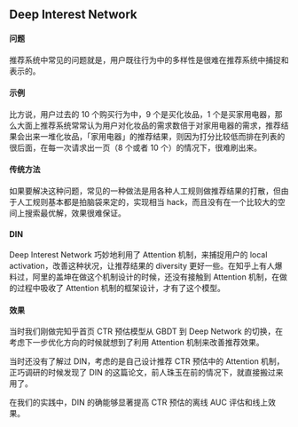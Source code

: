 ## Deep Interest Network

#### 问题

推荐系统中常见的问题就是，用户既往行为中的多样性是很难在推荐系统中捕捉和表示的。

#### 示例

比方说，用户过去的 10 个购买行为中，9 个是买化妆品，1 个是买家用电器，那么大面上推荐系统常常认为用户对化妆品的需求数倍于对家用电器的需求，推荐结果会出来一堆化妆品，「家用电器」的推荐结果，则因为打分比较低而排在列表的很后面，在每一次请求出一页（8 个或者 10 个）的情况下，很难刷出来。

#### 传统方法

如果要解决这种问题，常见的一种做法是用各种人工规则做推荐结果的打散，但由于人工规则基本都是拍脑袋来定的，实现相当 hack，而且没有在一个比较大的空间上搜索最优解，效果很难保证。

#### DIN

Deep Interest Network 巧妙地利用了 Attention 机制，来捕捉用户的 local activation，改善这种状况，让推荐结果的 diversity 更好一些。在知乎上有人爆料过，阿里的盖坤在做这个机制设计的时候，还没有接触到 Attention 机制，在做的过程中吸收了 Attention 机制的框架设计，才有了这个模型。

#### 效果

当时我们刚做完知乎首页 CTR 预估模型从 GBDT 到 Deep Network 的切换，在考虑下一步优化方向的时候就想到了利用 Attention 机制来改善推荐效果。

当时还没有了解过 DIN，考虑的是自己设计推荐 CTR 预估中的 Attention 机制，正巧调研的时候发现了 DIN 的这篇论文，前人珠玉在前的情况下，就直接搬过来用了。

在我们的实践中，DIN 的确能够显著提高 CTR 预估的离线 AUC 评估和线上效果。